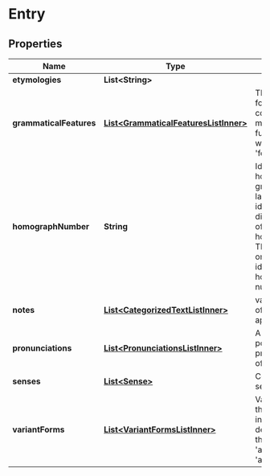 

# Entry


## Properties

| Name | Type | Description | Notes |
|------------ | ------------- | ------------- | -------------|
|**etymologies** | **List&lt;String&gt;** |  |  [optional] |
|**grammaticalFeatures** | [**List&lt;GrammaticalFeaturesListInner&gt;**](GrammaticalFeaturesListInner.md) | The different forms are correlated with meanings or functions which we text as &#39;features&#39; |  [optional] |
|**homographNumber** | **String** | Identifies the homograph grouping. The last two digits identify different entries of the same homograph. The first one/two digits identify the homograph number. |  [optional] |
|**notes** | [**List&lt;CategorizedTextListInner&gt;**](CategorizedTextListInner.md) | various types of notes that appear |  [optional] |
|**pronunciations** | [**List&lt;PronunciationsListInner&gt;**](PronunciationsListInner.md) | A list of possible pronunciations of a word |  [optional] |
|**senses** | [**List&lt;Sense&gt;**](Sense.md) | Complete list of senses |  [optional] |
|**variantForms** | [**List&lt;VariantFormsListInner&gt;**](VariantFormsListInner.md) | Various words that are used interchangeably depending on the context, e.g &#39;aluminium&#39; and &#39;aluminum&#39; |  [optional] |



